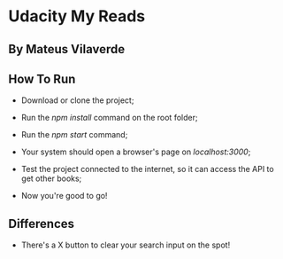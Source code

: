 # Udacity My Reads
## By Mateus Vilaverde

## How To Run
* Download or clone the project;

* Run the _npm install_ command on the root folder;

* Run the _npm start_ command;

* Your system should open a browser's page on _localhost:3000_;

* Test the project connected to the internet, so it can access the API to get other books;

* Now you're good to go!

## Differences

* There's a X button to clear your search input on the spot! 